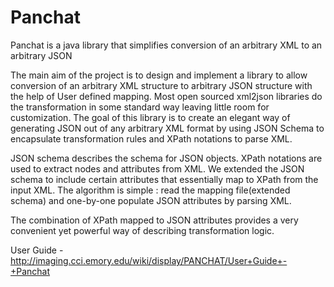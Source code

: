 Panchat
=======
Panchat is a  java library that simplifies conversion of an arbitrary XML to an arbitrary JSON

The main aim of the project is to design and implement a library to allow conversion of an arbitrary XML structure to arbitrary JSON structure with the help of User defined mapping. 
Most open sourced xml2json libraries do the transformation in some standard way leaving little room for customization. 
The goal of this library is to create an elegant way of generating JSON out of any arbitrary XML format by using JSON Schema to encapsulate transformation rules and XPath notations to parse XML.

JSON schema describes the schema for JSON objects. XPath notations are used to extract nodes and attributes from XML. 
We extended the JSON schema to include certain attributes that essentially map to  XPath from the input XML. 
The algorithm is simple :
    read the mapping file(extended schema) and one-by-one populate JSON attributes by parsing XML. 

The combination of XPath mapped to JSON attributes provides a very convenient yet powerful way of describing transformation logic.


User Guide - http://imaging.cci.emory.edu/wiki/display/PANCHAT/User+Guide+-+Panchat
